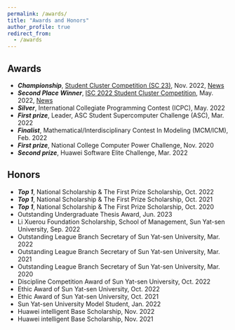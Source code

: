 ```yaml
---
permalink: /awards/
title: "Awards and Honors"
author_profile: true
redirect_from: 
  - /awards
---
```


## Awards
- ***Championship***, [Student Cluster Competition (SC 23)](https://studentclustercompetition.us/), Nov. 2022, [News](https://www.sysu.edu.cn/news/info/2161/825941.htm)
- ***Second Place Winner***, [ISC 2022 Student Cluster Competition](https://www.isc-hpc.com/student-cluster-competition.html), May. 2022, [News](https://www.sysu.edu.cn/news/info/2161/680411.htm)
- ***Silver***, International Collegiate Programming Contest (ICPC), May. 2022
- ***First prize***, Leader, ASC Student Supercomputer Challenge (ASC), Mar. 2022
- ***Finalist***, Mathematical/Interdisciplinary Contest In Modeling (MCM/ICM), Feb. 2022
- ***First prize***, National College Computer Power Challenge, Nov. 2020
- ***Second prize***, Huawei Software Elite Challenge, Mar. 2022

## Honors
- ***Top 1***, National Scholarship & The First Prize Scholarship, Oct. 2022
- ***Top 1***, National Scholarship & The First Prize Scholarship, Oct. 2021
- ***Top 1***, National Scholarship & The First Prize Scholarship, Oct. 2020
- Outstanding Undergraduate Thesis Award, Jun. 2023
- Li Xuerou Foundation Scholarship, School of Management, Sun Yat-sen University, Sep. 2022
- Outstanding League Branch Secretary of Sun Yat-sen University, Mar. 2022
- Outstanding League Branch Secretary of Sun Yat-sen University, Mar. 2021
- Outstanding League Branch Secretary of Sun Yat-sen University, Mar. 2020
- Discipline Competition Award of Sun Yat-sen University, Oct. 2022
- Ethic Award of Sun Yat-sen University, Oct. 2022
- Ethic Award of Sun Yat-sen University, Oct. 2021
- Sun Yat-sen University Model Student, Jan. 2022
- Huawei intelligent Base Scholarship, Nov. 2022
- Huawei intelligent Base Scholarship, Nov. 2021
